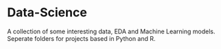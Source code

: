 # Data-Science
A collection of some interesting data, EDA and Machine Learning models. Seperate folders for projects based in Python and R.
